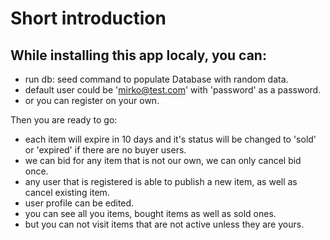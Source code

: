 # Short introduction

## While installing this app localy, you can:

- run db: seed command to populate Database with random data.
- default user could be 'mirko@test.com' with 'password' as a password.
- or you can register on your own.

Then you are ready to go: 
- each item will expire in 10 days and it's status will be changed to 'sold' or 'expired' if there are no buyer users.
- we can bid for any item that is not our own, we can only cancel bid once.
- any user that is registered is able to publish a new item, as well as cancel existing item.
- user profile can be edited.
- you can see all you items, bought items as well as sold ones.
- but you can not visit items that are not active unless they are yours.
